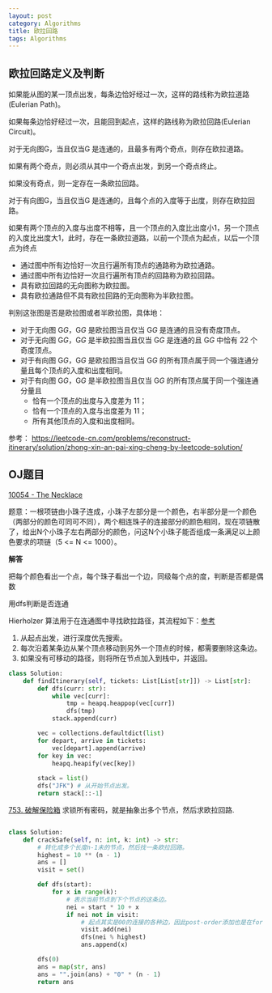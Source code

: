 ```yaml
---
layout: post
category: Algorithms
title: 欧拉回路
tags: Algorithms
---
```


## 欧拉回路定义及判断
如果能从图的某一顶点出发，每条边恰好经过一次，这样的路线称为欧拉道路(Eulerian Path)。

如果每条边恰好经过一次，且能回到起点，这样的路线称为欧拉回路(Eulerian Circuit)。

对于无向图G，当且仅当G 是连通的，且最多有两个奇点，则存在欧拉道路。

如果有两个奇点，则必须从其中一个奇点出发，到另一个奇点终止。

如果没有奇点，则一定存在一条欧拉回路。

对于有向图G，当且仅当G 是连通的，且每个点的入度等于出度，则存在欧拉回路。

如果有两个顶点的入度与出度不相等，且一个顶点的入度比出度小1，另一个顶点的入度比出度大1，此时，存在一条欧拉道路，以前一个顶点为起点，以后一个顶点为终点





- 通过图中所有边恰好一次且行遍所有顶点的通路称为欧拉通路。
- 通过图中所有边恰好一次且行遍所有顶点的回路称为欧拉回路。
- 具有欧拉回路的无向图称为欧拉图。
- 具有欧拉通路但不具有欧拉回路的无向图称为半欧拉图。



判别这张图是否是欧拉图或者半欧拉图，具体地：

- 对于无向图 G*G*，G*G* 是欧拉图当且仅当 G*G* 是连通的且没有奇度顶点。
- 对于无向图 G*G*，G*G* 是半欧拉图当且仅当 G*G* 是连通的且 G*G* 中恰有 22 个奇度顶点。
- 对于有向图 G*G*，G*G* 是欧拉图当且仅当 G*G* 的所有顶点属于同一个强连通分量且每个顶点的入度和出度相同。
- 对于有向图 G*G*，G*G* 是半欧拉图当且仅当 G*G* 的所有顶点属于同一个强连通分量且
  - 恰有一个顶点的出度与入度差为 11；
  - 恰有一个顶点的入度与出度差为 11；
  - 所有其他顶点的入度和出度相同。



参考： https://leetcode-cn.com/problems/reconstruct-itinerary/solution/zhong-xin-an-pai-xing-cheng-by-leetcode-solution/

## OJ题目
[10054 - The Necklace](https://uva.onlinejudge.org/index.php?option=com_onlinejudge&Itemid=8&page=show_problem&problem=995)

题意：一根项链由小珠子连成，小珠子左部分是一个颜色，右半部分是一个颜色（两部分的颜色可同可不同），两个相连珠子的连接部分的颜色相同，现在项链散了，给出N个小珠子左右两部分的颜色，问这N个小珠子能否组成一条满足以上颜色要求的项链（5 <= N <= 1000）。

**解答**

把每个颜色看出一个点，每个珠子看出一个边，同级每个点的度，判断是否都是偶数

用dfs判断是否连通





Hierholzer 算法用于在连通图中寻找欧拉路径，其流程如下：[参考](https://leetcode-cn.com/problems/reconstruct-itinerary/solution/zhong-xin-an-pai-xing-cheng-by-leetcode-solution/)

1. 从起点出发，进行深度优先搜索。
2. 每次沿着某条边从某个顶点移动到另外一个顶点的时候，都需要删除这条边。
3. 如果没有可移动的路径，则将所在节点加入到栈中，并返回。

```python
class Solution:
    def findItinerary(self, tickets: List[List[str]]) -> List[str]:
        def dfs(curr: str):
            while vec[curr]:
                tmp = heapq.heappop(vec[curr])
                dfs(tmp)
            stack.append(curr)

        vec = collections.defaultdict(list)
        for depart, arrive in tickets:
            vec[depart].append(arrive)
        for key in vec:
            heapq.heapify(vec[key])
        
        stack = list()
        dfs("JFK") # 从开始节点出发。
        return stack[::-1]
```





[753. 破解保险箱](https://leetcode-cn.com/problems/cracking-the-safe/) 求锁所有密码，就是抽象出多个节点，然后求欧拉回路.

```python

class Solution:
    def crackSafe(self, n: int, k: int) -> str:
        # 转化成多个长度n-1未的节点，然后找一条欧拉回路。
        highest = 10 ** (n - 1)
        ans = []
        visit = set()

        def dfs(start):
            for x in range(k):
                # 表示当前节点到下个节点的这条边。
                nei = start * 10 + x
                if nei not in visit:
                    # 起点其实是00的连接的各种边，因此post-order添加也是在for循环里加的
                    visit.add(nei)
                    dfs(nei % highest)
                    ans.append(x)

        dfs(0)
        ans = map(str, ans)
        ans = "".join(ans) + "0" * (n - 1)
        return ans
```

